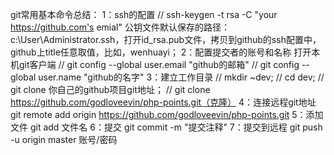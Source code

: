 git常用基本命令总结：
1：ssh的配置
// ssh-keygen -t rsa -C "your https://github.com's emial"
公钥文件默认保存的路径：c:\User\Administrator\.ssh，打开id_rsa.pub文件，拷贝到github的ssh配置中，github上title任意取值，比如，wenhuayi；
2：配置提交者的账号和名称
打开本机git客户端
// git config --global user.email "github的邮箱"
// git config --global user.name "github的名字"
3：建立工作目录
// mkdir ~dev; 
// cd dev; 
// git clone 你自己的github项目git地址；
// git clone https://github.com/godloveevin/php-points.git（克隆）
4：连接远程git地址 git remote add origin https://github.com/godloveevin/php-points.git
5：添加文件	   git add 文件名
6：提交		   git commit -m "提交注释"
7：提交到远程	   git push -u origin master  账号/密码
